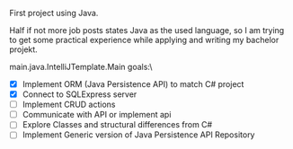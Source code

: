 First project using Java.

Half if not more job posts states Java as the used language, so I am trying to get some practical experience while applying and writing my bachelor projekt.

main.java.IntelliJTemplate.Main goals:\
- [x] Implement ORM (Java Persistence API) to match C# project  
- [x] Connect to SQLExpress server  
- [ ] Implement CRUD actions 
- [ ] Communicate with API or implement api
- [ ] Explore Classes and structural differences from C#
- [ ] Implement Generic version of Java Persistence API Repository
